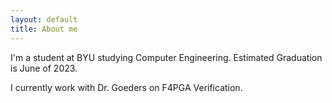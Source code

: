 ```yaml
---
layout: default
title: About me
---
```


I'm a student at BYU studying Computer Engineering. Estimated Graduation is June of 2023. 

I currently work with Dr. Goeders on F4PGA Verification.
